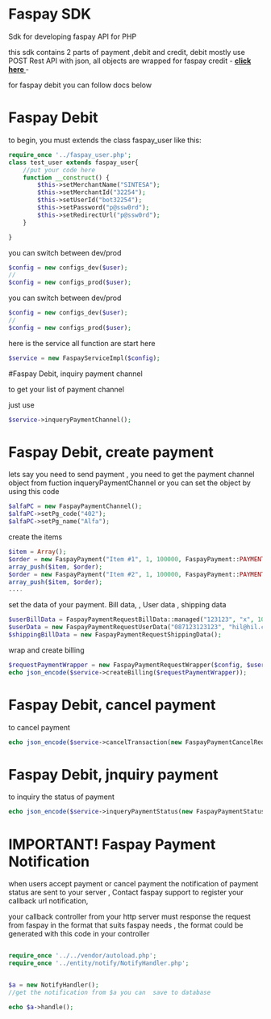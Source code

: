 # Faspay SDK




Sdk for developing faspay API for PHP

  
this sdk contains 2 parts of payment ,debit and credit, debit mostly use POST Rest API with json, all objects are wrapped
for faspay credit - __[click here ](https://github.com/hilmanshini/FaspayApI_PHP/blob/master/README_CREDIT.MD)__ - 


for faspay debit you can follow docs below 
# Faspay Debit

to begin, you must extends the class faspay_user like this:


```php
require_once '../faspay_user.php';
class test_user extends faspay_user{
    //put your code here
    function __construct() {
        $this->setMerchantName("SINTESA");
        $this->setMerchantId("32254");
        $this->setUserId("bot32254");
        $this->setPassword("p@ssw0rd");
        $this->setRedirectUrl("p@ssw0rd");
    }

}
```

you can switch between dev/prod
```php
$config = new configs_dev($user);
//
$config = new configs_prod($user);
```

you can switch between dev/prod
```php
$config = new configs_dev($user);
//
$config = new configs_prod($user);
```


here is the service
all function are start here
```php
$service = new FaspayServiceImpl($config);
```

#Faspay Debit, inquiry payment channel

to get your list of payment channel

just use

```php
$service->inqueryPaymentChannel();
```

# Faspay Debit, create payment

lets say you need to send payment , you need to get the payment channel object from fuction inqueryPaymentChannel or you can 
set the object by using this code

```php
$alfaPC = new FaspayPaymentChannel();
$alfaPC->setPg_code("402");
$alfaPC->setPg_name("Alfa");
```

create the items 


```php
$item = Array();
$order = new FaspayPayment("Item #1", 1, 100000, FaspayPayment::PAYMENT_PLAN_FULL_SETTLEMENT, $config->getUser()->getMerchantId(), FaspayPayment::TENOR_FULL);
array_push($item, $order);
$order = new FaspayPayment("Item #2", 1, 100000, FaspayPayment::PAYMENT_PLAN_FULL_SETTLEMENT, $config->getUser()->getMerchantId(), FaspayPayment::TENOR_FULL);
array_push($item, $order);
....

```



set the data of your payment. Bill data, , User data , shipping data
```php
$userBillData = FaspayPaymentRequestBillData::managed("123123", "x", 10, "10000", $item,FaspayPaymentRequestBillData::PAY_TYPE_MIXED);
$userData = new FaspayPaymentRequestUserData("087123123123", "hil@hil.com", FaspayPaymentRequestWrapper::TERMINAL_MOBILE_APP_ANDROID, "123123", "hahahaha");
$shippingBillData = new FaspayPaymentRequestShippingData();
```


wrap and create billing 
```php
$requestPaymentWrapper = new FaspayPaymentRequestWrapper($config, $userBillData, $alfaPC, $userData, $shippingBillData);
echo json_encode($service->createBilling($requestPaymentWrapper));
```




# Faspay Debit, cancel payment



to cancel payment 
```php
echo json_encode($service->cancelTransaction(new FaspayPaymentCancelRequestWrapper("8986322540000844","123123","123",$config)));
```

# Faspay Debit, jnquiry payment

to inquiry the status of payment

```php
echo json_encode($service->inqueryPaymentStatus(new FaspayPaymentStatusRequestWrapper("x","8986322540000844", "123123", $config)));
```


# IMPORTANT! Faspay Payment Notification
when users accept payment or cancel payment the notification of payment status are sent to your server , Contact faspay support to register your callback url notification, 

your callback controller from your http server  must response the request from faspay in the format that suits faspay needs , 
the format could be generated with this code in your controller



```php

require_once '../../vendor/autoload.php';
require_once '../entity/notify/NotifyHandler.php';


$a = new NotifyHandler();
//get the notification from $a you can  save to database

echo $a->handle();
```